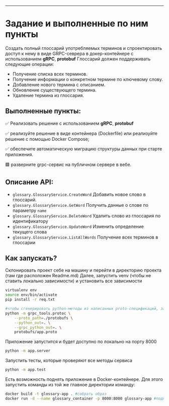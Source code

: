 ---

# Задание и выполненные по ним пункты

Создать полный глоссарий употребляемых терминов и спроектировать доступ к нему в виде GRPC-севрера в докер-контейнере с использованием **gRPC**, **protobuf**
Глоссарий должен поддерживать следующие операции:
- Получение списка всех терминов.
- Получение информации о конкретном термине по ключевому слову.
- Добавление нового термина с описанием.
- Обновление существующего термина.
- Удаление термина из глоссария.

## Выполненные пункты:
✅ Реализовать решение с использованием **gRPC**, **protobuf**

✅ реализуйте  решение в виде контейнера (Dockerfile) или реализуйте решение с помощью Docker Compose; 

✅ обеспечите автоматическую миграцию структуры данных при старте приложения. 

🟩 разверните grpc-сервис на публичном сервере в вебе. 

## Описание API:

- `glossary.GlossaryService.CreateWord`  Добавить новое слово в глоссарий.
- `glossary.GlossaryService.GetWord` Получить данные о слове по параметру `name`
- `glossary.GlossaryService.DeleteWord`  Удалить слово из глоссария по идентификатору 
- `glossary.GlossaryService.UpdateWord` Изменить определение текущего слова  
- `glossary.GlossaryService.ListAllWords` Получение всех терминов в глоссарии

## Как запускать?

Склонировать проект себе на машину и перейти в директорию проекта (там где расположен Readme.md)
Далее, запустить venv (чтобы не ставить локально зависимости) и установить все зависимости
   ```bash
   virtualenv env
   source env/bin/activate
   pip install -r req.txt

   #чтобы сгенерировать python-методы из написанных proto-спецификаций, запускалась команда (можно пропустить этот пункт тк файлы уже есть в репозитории)
   python -m grpc_tools.protoc \
       --proto_path=./protobufs \
       --python_out=. \
       --grpc_python_out=. \
       protobufs/app.proto
   ```

Приложение запустится и будет доступно по локально на порту 8000
   ```bash
   python -m app.server
   ```
Запустить тесты, которые проверяют все методы сервиса
   ```bash
   python -m app.test
   ```

Eсть возможность поднять приложение в Docker-контейнере. Для этого запустить команды из той же главное директории команду:
   ```bash
   docker build -t glossary-app . #собрать образ
   docker run -d --name glossary_container -p 8000:8000 glossary-app #поднять контейнер с приложением
   ```

